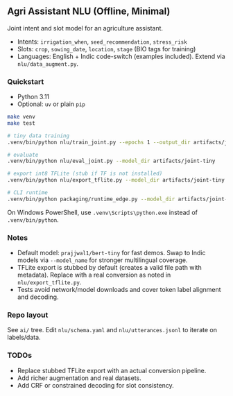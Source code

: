 ## Agri Assistant NLU (Offline, Minimal)

Joint intent and slot model for an agriculture assistant.

- Intents: `irrigation_when`, `seed_recommendation`, `stress_risk`
- Slots: `crop`, `sowing_date`, `location`, `stage` (BIO tags for training)
- Languages: English + Indic code-switch (examples included). Extend via `nlu/data_augment.py`.

### Quickstart

- Python 3.11
- Optional: `uv` or plain `pip`

```bash
make venv
make test

# tiny data training
.venv/bin/python nlu/train_joint.py --epochs 1 --output_dir artifacts/joint-tiny

# evaluate
.venv/bin/python nlu/eval_joint.py --model_dir artifacts/joint-tiny

# export int8 TFLite (stub if TF is not installed)
.venv/bin/python nlu/export_tflite.py --model_dir artifacts/joint-tiny --out_path artifacts/joint-int8.tflite

# CLI runtime
.venv/bin/python packaging/runtime_edge.py --model_dir artifacts/joint-tiny --text "When should I irrigate my wheat in Jaipur?"
```

On Windows PowerShell, use `.venv\Scripts\python.exe` instead of `.venv/bin/python`.

### Notes

- Default model: `prajjwal1/bert-tiny` for fast demos. Swap to Indic models via `--model_name` for stronger multilingual coverage.
- TFLite export is stubbed by default (creates a valid file path with metadata). Replace with a real conversion as noted in `nlu/export_tflite.py`.
- Tests avoid network/model downloads and cover token label alignment and decoding.

### Repo layout

See `ai/` tree. Edit `nlu/schema.yaml` and `nlu/utterances.jsonl` to iterate on labels/data.

### TODOs

- Replace stubbed TFLite export with an actual conversion pipeline.
- Add richer augmentation and real datasets.
- Add CRF or constrained decoding for slot consistency.

